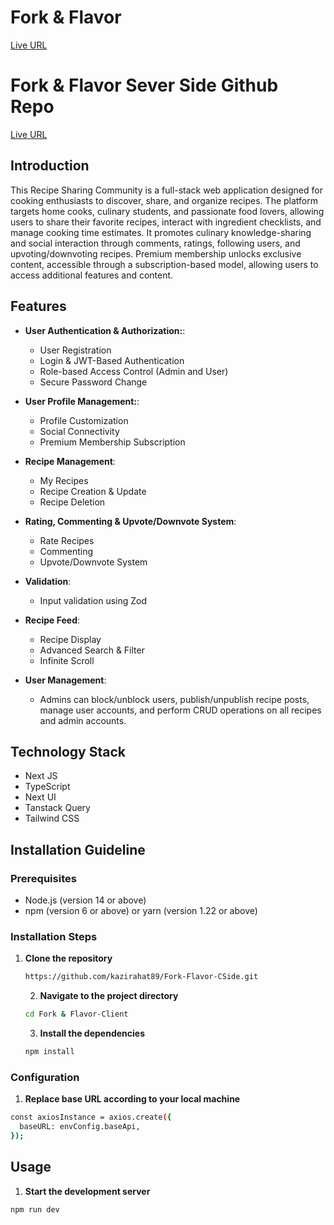 # Fork & Flavor

[Live URL](https://fandf-client.vercel.app/)

# Fork & Flavor Sever Side Github Repo
[Live URL](https://github.com/kazirahat89/Fork-Flavor-SSide)

## Introduction

This Recipe Sharing Community is a full-stack web application designed for cooking enthusiasts to discover, share, and organize recipes. The platform targets home cooks, culinary students, and passionate food lovers, allowing users to share their favorite recipes, interact with ingredient checklists, and manage cooking time estimates. It promotes culinary knowledge-sharing and social interaction through comments, ratings, following users, and upvoting/downvoting recipes. Premium membership unlocks exclusive content, accessible through a subscription-based model, allowing users to access additional features and content.

## Features

- **User Authentication & Authorization:**:
  - User Registration
  - Login & JWT-Based Authentication
  - Role-based Access Control (Admin and User)
  - Secure Password Change
- **User Profile Management:**:
  - Profile Customization
  - Social Connectivity
  - Premium Membership Subscription
- **Recipe Management**:

  - My Recipes
  - Recipe Creation & Update
  - Recipe Deletion

- **Rating, Commenting & Upvote/Downvote System**:
  - Rate Recipes
  - Commenting
  - Upvote/Downvote System
- **Validation**:
  - Input validation using Zod
- **Recipe Feed**:
  - Recipe Display
  - Advanced Search & Filter
  - Infinite Scroll
- **User Management**:
  - Admins can block/unblock users, publish/unpublish recipe posts, manage user accounts, and perform CRUD operations on all recipes and admin accounts.

## Technology Stack

- Next JS
- TypeScript
- Next UI
- Tanstack Query
- Tailwind CSS

## Installation Guideline

### Prerequisites

- Node.js (version 14 or above)
- npm (version 6 or above) or yarn (version 1.22 or above)

### Installation Steps

1. **Clone the repository**

   ```sh
   https://github.com/kazirahat89/Fork-Flavor-CSide.git
   ```

   2. **Navigate to the project directory**

   ```sh
   cd Fork & Flavor-Client

   ```

   3. **Install the dependencies**

   ```sh
   npm install
   ```

### Configuration

1.  **Replace base URL according to your local machine**

```sh
const axiosInstance = axios.create({
  baseURL: envConfig.baseApi,
});
```

## Usage

1.  **Start the development server**

```sh
npm run dev

```

